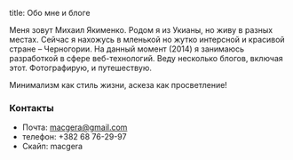 title: Обо мне и блоге

Меня зовут Михаил Якименко. Родом я из Укианы, но живу в разных местах. Сейчас я нахожусь в мленькой но жутко интерсной и красивой стране – Черногории. На данный момент (2014) я занимаюсь разработкой в сфере веб-технологий. Веду несколько блогов, включая этот. Фотографирую, и путешествую.

Минимализм как стиль жизни, аскеза как просветление!

### Контакты

* Почта: [macgera@gmail.com](mailto:macgera@gmail.com)
* телефон: +382 68 76-29-97
* Скайп: macgera
